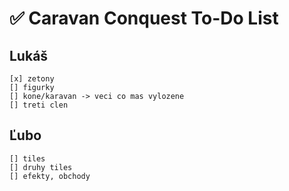 # ✅ Caravan Conquest To-Do List

## Lukáš

    [x] zetony
    [] figurky
    [] kone/karavan -> veci co mas vylozene
    [] treti clen

## Ľubo

    [] tiles
    [] druhy tiles
    [] efekty, obchody
